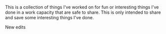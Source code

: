 This is a collection of things I've worked on for fun or interesting things I've done in a work capacity that are safe to share.  This is only intended to share and save some interesting things I've done.  



New edits
